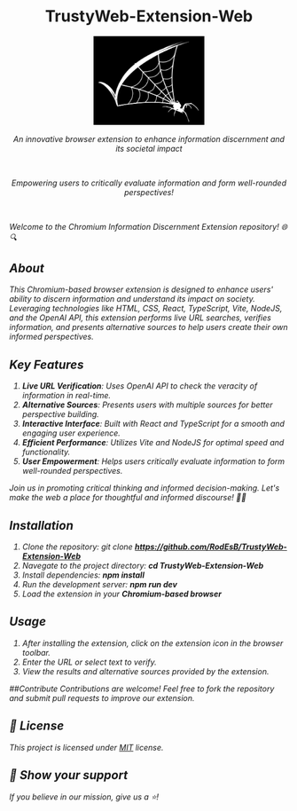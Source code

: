 <h1 align="center">TrustyWeb-Extension-Web</h1>
<p align="center">
  <img src="https://github.com/RodEsB/TrustyWeb-Extension-Web/blob/main/src/assets/Logo%20fondo.png" alt="Logo" width="200">
</p>
<p align="center"><i>An innovative browser extension to enhance information discernment and its societal impact<i></p>
<br>
<p align="center"><i>Empowering users to critically evaluate information and form well-rounded perspectives!</i></p>
<br>

Welcome to the Chromium Information Discernment Extension repository! 🌐🔍

## About
This Chromium-based browser extension is designed to enhance users' ability to discern information and understand its impact on society. Leveraging technologies like HTML, CSS, React, TypeScript, Vite, NodeJS, and the OpenAI API, this extension performs live URL searches, verifies information, and presents alternative sources to help users create their own informed perspectives.

## Key Features
1. **Live URL Verification**: Uses OpenAI API to check the veracity of information in real-time.
2. **Alternative Sources**: Presents users with multiple sources for better perspective building.
3. **Interactive Interface**: Built with React and TypeScript for a smooth and engaging user experience.
4. **Efficient Performance**: Utilizes Vite and NodeJS for optimal speed and functionality.
5. **User Empowerment**: Helps users critically evaluate information to form well-rounded perspectives.

Join us in promoting critical thinking and informed decision-making. Let's make the web a place for thoughtful and informed discourse! 🧠🌐

## Installation
1. Clone the repository: git clone **https://github.com/RodEsB/TrustyWeb-Extension-Web**
2. Navegate to the project directory: **cd TrustyWeb-Extension-Web**
3. Install dependencies: **npm install**
4. Run the development server: **npm run dev**
5. Load the extension in your **Chromium-based browser**

## Usage
1. After installing the extension, click on the extension icon in the browser toolbar.
2. Enter the URL or select text to verify.
3. View the results and alternative sources provided by the extension.

##Contribute
Contributions are welcome! Feel free to fork the repository and submit pull requests to improve our extension.

## :pencil: License
This project is licensed under [MIT](https://opensource.org/licenses/MIT) license.

## :rocket: Show your support
If you believe in our mission, give us a ⭐️!
